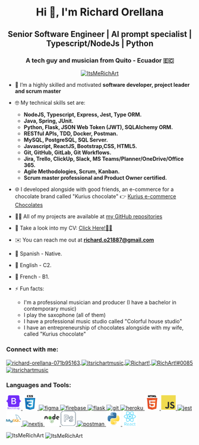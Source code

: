 <h1 align="center">Hi 👋, I'm Richard Orellana</h1>
<h2 align="center">Senior Software Engineer | AI prompt specialist | Typescript/NodeJs | Python</h2>
<h3 align="center">A tech guy and musician from Quito - Ecuador 🇪🇨</h3>

<p align="center"> 

  <a href="https://github.com/ItsMeRichArt/github-profile-trophy" align="center">
    <img src="https://github-profile-trophy.vercel.app/?username=ItsMeRichArt&&title=Repositories,Commits,PullRequest&no-bg=true&margin-w=15&theme=juicyfresh" alt="ItsMeRichArt" />
  </a>


- 🫡 I’m a highly skilled and motivated **software developer, project leader and scrum master**

- 🤓 My technical skills set are: 
    - **NodeJS, Typescript, Express, Jest, Type ORM.**
    - **Java, Spring, JUnit.**
    - **Python, Flask, JSON Web Token (JWT), SQLAlchemy ORM.**
    - **RESTful APIs, TDD, Docker, Postman.**
    - **MySQL, PostgreSQL, SQL Server.**
    - **Javascript, ReactJS, Bootstrap,CSS, HTML5.**
    - **Git, GitHub, GitLab, Git Workflows.**
    - **Jira, Trello, ClickUp, Slack, MS Teams/Planner/OneDrive/Office 365.**
    - **Agile Methodologies, Scrum, Kanban.**
    - **Scrum master professional and Product Owner certified.**

- 🌐 I developed alongside with good friends, an e-commerce for a chocolate brand called "Kurius chocolate" 👉 [Kurius e-commerce Chocolates](https://github.com/ItsMeRichArt/kuriuschocolate-ecommerce-webpage)

- 👨‍💻 All of my projects are available at [my GitHub repositories](https://github.com/ItsMeRichArt?tab=repositories)

- 📄 Take a look into my CV: [Click Here!👨‍💻](https://kuriuschocolate-my.sharepoint.com/:b:/p/tefa_montenegro/ESro28faZ-RKgybxbP-74d4BalVZjfXwGGlYf-LohmrLqQ?e=j6J5Sg)

- ✉️ You can reach me out at **richard.o21887@gmail.com**

- 💬 Spanish - Native. 
- 💬 English - C2.
- 💬 French - B1.

- ⚡ Fun facts: 
    - I'm a professional musician and producer (I have a bachelor in contemporary music)
    - I play the saxophone (all of them)
    - I have a professional music studio called "Colorful house studio"
    - I have an entrepreneurship of chocolates alongside with my wife, called "Kurius chocolate"
  
<h3 align="left">Connect with me:</h3>
<p align="left">
  <a href="https://www.linkedin.com/in/richard-orellana-071b95163/" target="blank">
    <img align="center" src="https://brandlogos.net/wp-content/uploads/2016/06/linkedin-logo-512x512.png" alt="richard-orellana-071b95163" height="30" width="40" />
  </a>
  <a href="https://www.instagram.com/itsrichartmusic/" target="blank">
    <img align="center" src="https://www.logo.wine/a/logo/Instagram/Instagram-Logo.wine.svg" alt="itsrichartmusic" height="30" width="40" />
  </a>
  <a href="https://open.spotify.com/artist/4YpMmui9OVVHdgPi2Bekt9?si=XoB5xTaSQgWfSc7FLL05pA" target="blank">
    <img align="center" src="https://github.com/rahuldkjain/github-profile-readme-generator/blob/master/src/images/icons/Social/spotify.svg" alt="Richart!" height="30" width="40" />
  </a>
  <a href="https://discord.gg/RichArt!#0085" target="blank">
    <img align="center" src="https://github.com/rahuldkjain/github-profile-readme-generator/blob/master/src/images/icons/Social/discord.svg" alt="RichArt!#0085" height="30" width="40" />
  </a>
  <a href="https://www.facebook.com/itsrichartmusic" target="blank">
    <img align="center" src="https://www.logo.wine/a/logo/Facebook/Facebook-f_Logo-Blue-Logo.wine.svg" alt="itsrichartmusic" height="30" width="40" />
  </a>
</p>

<h3 align="left">Languages and Tools:</h3>
<p align="left"> 
  <a href="https://getbootstrap.com" target="_blank" rel="noreferrer"> 
    <img src="https://raw.githubusercontent.com/devicons/devicon/master/icons/bootstrap/bootstrap-plain-wordmark.svg" alt="bootstrap" width="40" height="40"/> 
  </a> 
  <a href="https://www.w3schools.com/css/" target="_blank" rel="noreferrer"> 
    <img src="https://raw.githubusercontent.com/devicons/devicon/master/icons/css3/css3-original-wordmark.svg" alt="css3" width="40" height="40"/> 
  </a> 
  <a href="https://www.figma.com/" target="_blank" rel="noreferrer"> 
    <img src="https://www.vectorlogo.zone/logos/figma/figma-icon.svg" alt="figma" width="40" height="40"/> 
  </a> 
  <a href="https://firebase.google.com/" target="_blank" rel="noreferrer"> 
    <img src="https://www.vectorlogo.zone/logos/firebase/firebase-icon.svg" alt="firebase" width="40" height="40"/> 
  </a> 
  <a href="https://flask.palletsprojects.com/" target="_blank" rel="noreferrer"> 
    <img src="https://www.vectorlogo.zone/logos/pocoo_flask/pocoo_flask-icon.svg" alt="flask" width="40" height="40"/> 
  </a> 
  <a href="https://git-scm.com/" target="_blank" rel="noreferrer"> 
    <img src="https://www.vectorlogo.zone/logos/git-scm/git-scm-icon.svg" alt="git" width="40" height="40"/> 
  </a> 
  <a href="https://heroku.com" target="_blank" rel="noreferrer"> 
    <img src="https://www.vectorlogo.zone/logos/heroku/heroku-icon.svg" alt="heroku" width="40" height="40"/> 
  </a> 
  <a href="https://www.w3.org/html/" target="_blank" rel="noreferrer"> 
    <img src="https://raw.githubusercontent.com/devicons/devicon/master/icons/html5/html5-original-wordmark.svg" alt="html5" width="40" height="40"/> 
  </a> 
  <a href="https://developer.mozilla.org/en-US/docs/Web/JavaScript" target="_blank" rel="noreferrer"> 
    <img src="https://raw.githubusercontent.com/devicons/devicon/master/icons/javascript/javascript-original.svg" alt="javascript" width="40" height="40"/> 
  </a> 
  <a href="https://jestjs.io" target="_blank" rel="noreferrer"> 
    <img src="https://www.vectorlogo.zone/logos/jestjsio/jestjsio-icon.svg" alt="jest" width="40" height="40"/> 
  </a> 
  <a href="https://www.mysql.com/" target="_blank" rel="noreferrer"> 
    <img src="https://raw.githubusercontent.com/devicons/devicon/master/icons/mysql/mysql-original-wordmark.svg" alt="mysql" width="40" height="40"/> 
  </a> 
  <a href="https://nextjs.org/" target="_blank" rel="noreferrer"> 
    <img src="https://cdn.worldvectorlogo.com/logos/nextjs-2.svg" alt="nextjs" width="40" height="40"/> 
  </a> 
  <a href="https://nodejs.org" target="_blank" rel="noreferrer"> 
    <img src="https://raw.githubusercontent.com/devicons/devicon/master/icons/nodejs/nodejs-original-wordmark.svg" alt="nodejs" width="40" height="40"/> 
  </a> 
  <a href="https://www.photoshop.com/en" target="_blank" rel="noreferrer"> 
    <img src="https://raw.githubusercontent.com/devicons/devicon/master/icons/photoshop/photoshop-line.svg" alt="photoshop" width="40" height="40"/> 
  </a> 
  <a href="https://postman.com" target="_blank" rel="noreferrer"> 
    <img src="https://www.vectorlogo.zone/logos/getpostman/getpostman-icon.svg" alt="postman" width="40" height="40"/> 
  </a> 
  <a href="https://www.python.org" target="_blank" rel="noreferrer"> 
    <img src="https://raw.githubusercontent.com/devicons/devicon/master/icons/python/python-original.svg" alt="python" width="40" height="40"/> 
  </a> 
  <a href="https://reactjs.org/" target="_blank" rel="noreferrer"> 
    <img src="https://raw.githubusercontent.com/devicons/devicon/master/icons/react/react-original-wordmark.svg" alt="react" width="40" height="40"/> 
  </a> 
</p>

<p><img align="left" src="https://github-readme-stats.vercel.app/api/top-langs?username=ItsMeRichArt&show_icons=true&locale=en&layout=compact" alt="ItsMeRichArt" /></p>

<p>&nbsp;<img align="center" src="https://github-readme-stats.vercel.app/api?username=ItsMeRichArt&show_icons=true&locale=en" alt="ItsMeRichArt" /></p>

